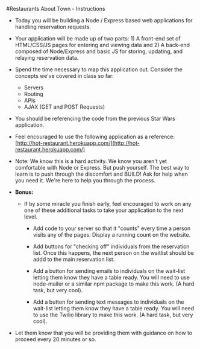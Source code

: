 #Restaurants About Town - Instructions

* Today you will be building a Node / Express based web applications for handling reservation requests. 

* Your application will be made up of two parts: 1) A front-end set of HTML/CSS/JS pages for entering and viewing data and 2) A back-end composed of Node/Express and basic JS for storing, updating, and relaying reservation data.

* Spend the time necessary to map this application out. Consider the concepts we've covered in class so far: 

  * Servers
  * Routing
  * APIs
  * AJAX (GET and POST Requests)

* You should be referencing the code from the previous Star Wars application.

* Feel encouraged to use the following application as a reference: [http://hot-restaurant.herokuapp.com/](http://hot-restaurant.herokuapp.com/)

* Note: We know this is a hard activity. We know you aren't yet comfortable with Node or Express. But push yourself. The best way to learn is to push through the discomfort and BUILD! Ask for help when you need it. We're here to help you through the process.

* **Bonus:**

  * If by some miracle you finish early, feel encouraged to work on any one of these additional tasks to take your application to the next level.

    * Add code to your server so that it "counts" every time a person visits any of the pages. Display a running count on the website. 

    * Add buttons for "checking off" individuals from the reservation list. Once this happens, the next person on the waitlist should be addd to the main reservation list.

    * Add a button for sending emails to individuals on the wait-list letting them know they have a table ready. You will need to use node-mailer or a similar npm package to make this work. (A hard task, but very cool).

    * Add a button for sending text messages to individuals on the wait-list letting them know they have a table ready. You will need to use the Twilio library to make this work. (A hard task, but very cool). 

* Let them know that you will be providing them with guidance on how to proceed every 20 minutes or so. 